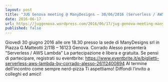 ```yaml
---
layout: post
title: "JUG Genova meeting @ ManyDesigns – 30/06/2016 (Serverless / AWS Lambda By Corrado Alesso)"
date: 2016-06-17
url: https://juggenova.wordpress.com/2016/06/17/jug-genova-meeting-manydesigns-30062016-serverless-aws-lambda-by-corrado-alesso/
published: false 
---
```


Giovedì 30 giugno 2016 alle ore 18.30 presso la sede di ManyDesigns srl in Piazza G.Matteotti 2/11B – 16123 Genova. Corrado Alesso presenterà “Serverless / AWS Lambda” La partecipazione è libera e gratuita. Se pensi di partecipare, registrati su eventbrite: https://www.eventbrite.it/e/biglietti-serverless-aws-lambda-by-corrado-alesso-26112400894 Al termine dell’incontro come sempre nerd-pizza Ti aspettiamo! Diffondi l’invito a colleghi ed amici! 